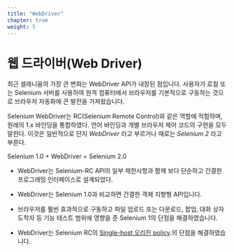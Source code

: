 ```yaml
---
title: "WebDriver"
chapter: true
weight: 5
---
```


# 웹 드라이버(Web Driver)

최근 셀레니움의 가장 큰 변화는 WebDriver API가 내장된 점입니다. 사용자가 로컬 또는 Selenium 서버를 사용하여 원격 컴퓨터에서 브라우저를 기본적으로 구동하는 것으로 브라우저 자동화에 큰 발전을 가져왔습니다.

Selenium WebDriver는 RC(Selenium Remote Control)와 같은 역할에 적합하며, 원래의 1.x 바인딩을 통합하였다.
언어 바인딩과 개별 브라우저 제어 코드의 구현을 모두 말한다.
이것은 일반적으로 단지 _WebDriver_ 라고 부르거나 때로는 _Selenium 2_ 라고 부른다.

Selenium 1.0 + WebDriver = Selenium 2.0

* WebDriver는 Selenium-RC API의 일부 제한사항과 함께 보다 단순하고 간결한 프로그래밍 인터페이스로 설계되었다.

* WebDriver는 Selenium 1.0과 비교하면 간결한 객체 지향형 API입니다.

* 브라우저를 훨씬 효과적으로 구동하고 파일 업로드 또는 다운로드, 팝업, 대화 상자 도착자 등 기능 테스트 범위에 영향을 준 Selenium 1의 단점을 해결하였습니다.


* WebDriver는 Selenium RC의
[Single-host 오리진 policy](//en.wikipedia.org/wiki/Same-origin_policy).의 단점을 해결하였습니다.

